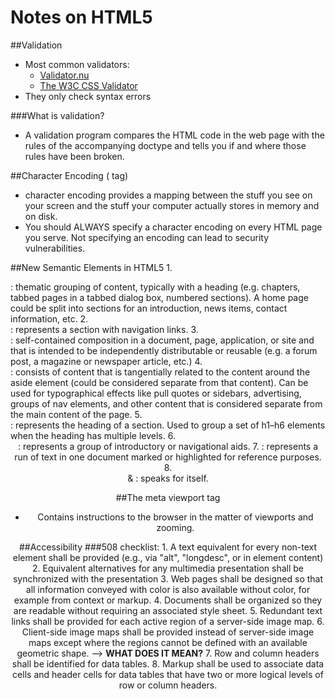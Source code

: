 # Notes on HTML5


##Validation
- Most common validators:
	* [Validator.nu](https://html5.validator.nu/)
	* [The W3C CSS Validator](https://html5.validator.nu/)
- They only check syntax errors

###What is validation?
- A validation program compares the HTML code in the web page with the rules of the accompanying doctype and tells you if and where those rules have been broken.


##Character Encoding (<meta> tag)
- character encoding provides a mapping between the stuff you see on your screen and the stuff your computer actually stores in memory and on disk.
- You should ALWAYS specify a character encoding on every HTML page you serve. Not specifying an encoding can lead to security vulnerabilities.


##New Semantic Elements in HTML5
	1. **<section>**: thematic grouping of content, typically with a heading (e.g. chapters, tabbed pages in a tabbed dialog box, numbered sections). A home page could be split into sections for an introduction, news items, contact information, etc.
	2. **<nav>**: represents a section with navigation links.
	3. **<article>**: self-contained composition in a document, page, application, or site and that is intended to be independently distributable or reusable (e.g. a forum post, a magazine or newspaper article, etc.)
	4. **<aside>**: consists of content that is tangentially related to the content around the aside element (could be considered separate from that content). Can be used for typographical effects like pull quotes or sidebars, advertising, groups of nav elements, and other content that is considered separate from the main content of the page.
	5. **<hgroup>**: represents the heading of a section. Used to group a set of h1–h6 elements when the heading has multiple levels.
	6. **<header>**: represents a group of introductory or navigational aids.
	7. **<mark>**: represents a run of text in one document marked or highlighted for reference purposes.
	8. **<footer>** & **<time>**: speaks for itself.


##The meta viewport tag
- Contains instructions to the browser in the matter of viewports and zooming.


##Accessibility
###508 checklist:
	1. A text equivalent for every non-text element shall be provided (e.g., via "alt", "longdesc", or in element content)
	2. Equivalent alternatives for any multimedia presentation shall be synchronized with the presentation
	3. Web pages shall be designed so that all information conveyed with color is also available without color, for example from context or markup.
	4. Documents shall be organized so they are readable without requiring an associated style sheet.
	5. Redundant text links shall be provided for each active region of a server-side image map.
	6. Client-side image maps shall be provided instead of server-side image maps except where the regions cannot be defined with an available geometric shape. --> **WHAT DOES IT MEAN?**
	7. Row and column headers shall be identified for data tables.
	8. Markup shall be used to associate data cells and header cells for data tables that have two or more logical levels of row or column headers.